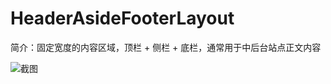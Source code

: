 # HeaderAsideFooterLayout

简介：固定宽度的内容区域，顶栏 + 侧栏 + 底栏，通常用于中后台站点正文内容

![截图](https://img.alicdn.com/tfs/TB1gZaumAyWBuNjy0FpXXassXXa-2840-1596.png)
